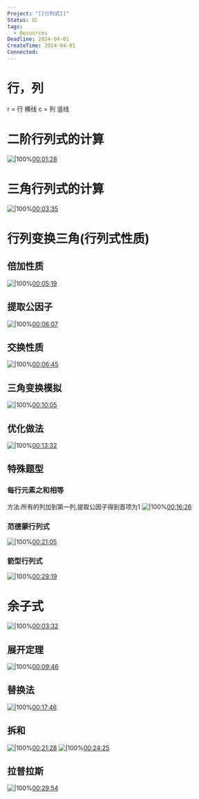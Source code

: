 ```yaml
---
Project: "[[行列式]]"
Status: 🟨
tags:
  - Resources
Deadline: 2024-04-01
CreateTime: 2024-04-01
Connected:
---
```

# 行，列
r = 行 横线
c = 列 竖线
# 二阶行列式的计算
![|100%](ziyunote-20240401_162409.jpg)[00:01:28](ziyunote://play?path=https%3A%2F%2Fwww.bilibili.com%2Fvideo%2FBV1Ey4y147xn%2F%3Fspm_id_from%3D333.337.search-card.all.click%26vd_source%3D8b450300cfa6415cb0312754cf65ba30&time=00:01:28)
# 三角行列式的计算
![|100%](ziyunote-20240401_162542.jpg)[00:03:35](ziyunote://play?path=https%3A%2F%2Fwww.bilibili.com%2Fvideo%2FBV1Ey4y147xn%2F%3Fspm_id_from%3D333.337.search-card.all.click%26vd_source%3D8b450300cfa6415cb0312754cf65ba30&time=00:03:35)

# 行列变换三角(行列式性质)
## 倍加性质
![|100%](ziyunote-20240401_162839.jpg)[00:05:19](ziyunote://play?path=https%3A%2F%2Fwww.bilibili.com%2Fvideo%2FBV1Ey4y147xn%2F%3Fspm_id_from%3D333.337.search-card.all.click%26vd_source%3D8b450300cfa6415cb0312754cf65ba30&time=00:05:19)
## 提取公因子
![|100%](ziyunote-20240401_162956.jpg)[00:06:07](ziyunote://play?path=https%3A%2F%2Fwww.bilibili.com%2Fvideo%2FBV1Ey4y147xn%2F%3Fspm_id_from%3D333.337.search-card.all.click%26vd_source%3D8b450300cfa6415cb0312754cf65ba30&time=00:06:07)

## 交换性质
![|100%](ziyunote-20240401_163039.jpg)[00:06:45](ziyunote://play?path=https%3A%2F%2Fwww.bilibili.com%2Fvideo%2FBV1Ey4y147xn%2F%3Fspm_id_from%3D333.337.search-card.all.click%26vd_source%3D8b450300cfa6415cb0312754cf65ba30&time=00:06:45)

## 三角变换模拟
![|100%](ziyunote-20240401_163309.jpg)[00:10:05](ziyunote://play?path=https%3A%2F%2Fwww.bilibili.com%2Fvideo%2FBV1Ey4y147xn%2F%3Fspm_id_from%3D333.337.search-card.all.click%26vd_source%3D8b450300cfa6415cb0312754cf65ba30&time=00:10:05)

## 优化做法
![|100%](ziyunote-20240401_163604.jpg)[00:13:32](ziyunote://play?path=https%3A%2F%2Fwww.bilibili.com%2Fvideo%2FBV1Ey4y147xn%2F%3Fspm_id_from%3D333.337.search-card.all.click%26vd_source%3D8b450300cfa6415cb0312754cf65ba30&time=00:13:32)

## 特殊题型
### 每行元素之和相等
方法:所有的列加到第一列,提取公因子得到首项为1
![|100%](ziyunote-20240401_164005.jpg)[00:16:26](ziyunote://play?path=https%3A%2F%2Fwww.bilibili.com%2Fvideo%2FBV1Ey4y147xn%2F%3Fspm_id_from%3D333.337.search-card.all.click%26vd_source%3D8b450300cfa6415cb0312754cf65ba30&time=00:16:26)

### 范德蒙行列式
![|100%](ziyunote-20240401_164317.jpg)[00:21:05](ziyunote://play?path=https%3A%2F%2Fwww.bilibili.com%2Fvideo%2FBV1Ey4y147xn%2F%3Fspm_id_from%3D333.337.search-card.all.click%26vd_source%3D8b450300cfa6415cb0312754cf65ba30&time=00:21:05)
### 箭型行列式
![|100%](ziyunote-20240401_164856.jpg)[00:29:19](ziyunote://play?path=https%3A%2F%2Fwww.bilibili.com%2Fvideo%2FBV1Ey4y147xn%2F%3Fspm_id_from%3D333.337.search-card.all.click%26vd_source%3D8b450300cfa6415cb0312754cf65ba30&time=00:29:19)

# 余子式
![|100%](ziyunote-20240401_165542.jpg)[00:03:32](ziyunote://play?path=https%3A%2F%2Fwww.bilibili.com%2Fvideo%2FBV1Ey4y147xn%3Fp%3D2%26vd_source%3D8b450300cfa6415cb0312754cf65ba30&time=00:03:32)
 ## 展开定理
![|100%](ziyunote-20240401_170211.jpg)[00:09:46](ziyunote://play?path=https%3A%2F%2Fwww.bilibili.com%2Fvideo%2FBV1Ey4y147xn%3Fp%3D2%26vd_source%3D8b450300cfa6415cb0312754cf65ba30&time=00:09:46)
## 替换法
![|100%](ziyunote-20240401_170632.jpg)[00:17:46](ziyunote://play?path=https%3A%2F%2Fwww.bilibili.com%2Fvideo%2FBV1Ey4y147xn%3Fp%3D2%26vd_source%3D8b450300cfa6415cb0312754cf65ba30&time=00:17:46)
## 拆和
![|100%](ziyunote-20240401_171114.jpg)[00:21:28](ziyunote://play?path=https%3A%2F%2Fwww.bilibili.com%2Fvideo%2FBV1Ey4y147xn%3Fp%3D2%26vd_source%3D8b450300cfa6415cb0312754cf65ba30&time=00:21:28)
![|100%](ziyunote-20240401_171301.jpg)[00:24:25](ziyunote://play?path=https%3A%2F%2Fwww.bilibili.com%2Fvideo%2FBV1Ey4y147xn%3Fp%3D2%26vd_source%3D8b450300cfa6415cb0312754cf65ba30&time=00:24:25)
## 拉普拉斯
![|100%](ziyunote-20240401_171552.jpg)[00:29:54](ziyunote://play?path=https%3A%2F%2Fwww.bilibili.com%2Fvideo%2FBV1Ey4y147xn%3Fp%3D2%26vd_source%3D8b450300cfa6415cb0312754cf65ba30&time=00:29:54)